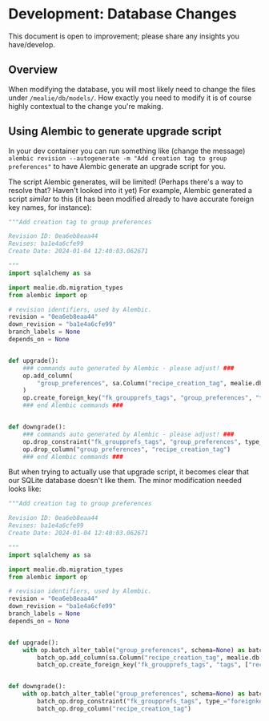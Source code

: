 # Development: Database Changes

This document is open to improvement; please share any insights you have/develop.

## Overview

When modifying the database, you will most likely need to change the files under `/mealie/db/models/`.
How exactly you need to modify it is of course highly contextual to the change you're making.

## Using Alembic to generate upgrade script

In your dev container you can run something like (change the message) `alembic revision --autogenerate -m "Add creation tag to group preferences"` to have Alembic generate an upgrade script for you.

The script Alembic generates, will be limited! (Perhaps there's a way to resolve that? Haven't looked into it yet)
For example, Alembic generated a script _similar_ to this (it has been modified already to have accurate foreign key names, for instance):

```Python
"""Add creation tag to group preferences

Revision ID: 0ea6eb8eaa44
Revises: ba1e4a6cfe99
Create Date: 2024-01-04 12:40:03.062671

"""
import sqlalchemy as sa

import mealie.db.migration_types
from alembic import op

# revision identifiers, used by Alembic.
revision = "0ea6eb8eaa44"
down_revision = "ba1e4a6cfe99"
branch_labels = None
depends_on = None


def upgrade():
    ### commands auto generated by Alembic - please adjust! ###
    op.add_column(
        "group_preferences", sa.Column("recipe_creation_tag", mealie.db.migration_types.GUID(), nullable=True)
    )
    op.create_foreign_key("fk_groupprefs_tags", "group_preferences", "tags", ["recipe_creation_tag"], ["id"])
    ### end Alembic commands ###


def downgrade():
    ### commands auto generated by Alembic - please adjust! ###
    op.drop_constraint("fk_groupprefs_tags", "group_preferences", type_="foreignkey")
    op.drop_column("group_preferences", "recipe_creation_tag")
    ### end Alembic commands ###
```

But when trying to actually use that upgrade script, it becomes clear that our SQLite database doesn't like them. The minor modification needed looks like:

```Python
"""Add creation tag to group preferences

Revision ID: 0ea6eb8eaa44
Revises: ba1e4a6cfe99
Create Date: 2024-01-04 12:40:03.062671

"""
import sqlalchemy as sa

import mealie.db.migration_types
from alembic import op

# revision identifiers, used by Alembic.
revision = "0ea6eb8eaa44"
down_revision = "ba1e4a6cfe99"
branch_labels = None
depends_on = None


def upgrade():
    with op.batch_alter_table("group_preferences", schema=None) as batch_op:
        batch_op.add_column(sa.Column("recipe_creation_tag", mealie.db.migration_types.GUID(), nullable=True))
        batch_op.create_foreign_key("fk_groupprefs_tags", "tags", ["recipe_creation_tag"], ["id"])


def downgrade():
    with op.batch_alter_table("group_preferences", schema=None) as batch_op:
        batch_op.drop_constraint("fk_groupprefs_tags", type_="foreignkey")
        batch_op.drop_column("recipe_creation_tag")
```
